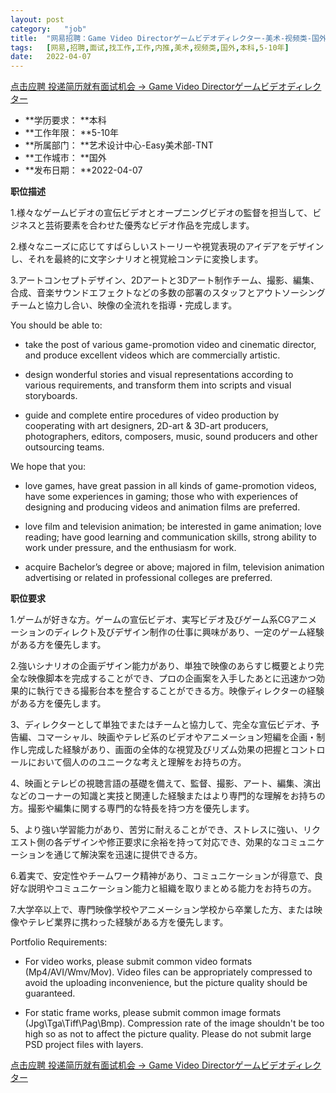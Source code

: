 ```yaml
---
layout:	post
category:	"job"
title:	"网易招聘：Game Video Directorゲームビデオディレクター-美术-视频类-国外本科5-10年"
tags:	[网易,招聘,面试,找工作,工作,内推,美术,视频类,国外,本科,5-10年]
date:	2022-04-07
---
```


[点击应聘 投递简历就有面试机会 ->  Game Video Directorゲームビデオディレクター](http://mobile.bole.netease.com/bole/boleDetail?id=39463&employeeId=346f03c3cda5f04c&key=all)



- **学历要求： **本科
- **工作年限： **5-10年
- **所属部门： **艺术设计中心-Easy美术部-TNT
- **工作城市： **国外
- **发布日期： **2022-04-07



**职位描述**

1.様々なゲームビデオの宣伝ビデオとオープニングビデオの監督を担当して、ビジネスと芸術要素を合わせた優秀なビデオ作品を完成します。

2.様々なニーズに応じてすばらしいストーリーや視覚表現のアイデアをデザインし、それを最終的に文字シナリオと視覚絵コンテに変換します。

3.アートコンセプトデザイン、2Dアートと3Dアート制作チーム、撮影、編集、合成、音楽サウンドエフェクトなどの多数の部署のスタッフとアウトソーシングチームと協力し合い、映像の全流れを指導・完成します。



You should be able to:

- take the post of various game-promotion video and cinematic director, and produce excellent videos which are commercially artistic.

- design wonderful stories and visual representations according to various requirements, and transform them into scripts and visual storyboards.

- guide and complete entire procedures of video production by cooperating with art designers, 2D-art &amp; 3D-art producers, photographers, editors, composers, music, sound producers and other outsourcing teams.

 

We hope that you:

- love games, have great passion in all kinds of game-promotion videos, have some experiences in gaming; those who with experiences of designing and producing videos and animation films are preferred.

- love film and television animation; be interested in game animation; love reading; have good learning and communication skills, strong ability to work under pressure, and the enthusiasm for work.

- acquire Bachelor’s degree or above; majored in film, television animation advertising or related in professional colleges are preferred.



**职位要求**

1.ゲームが好きな方。ゲームの宣伝ビデオ、実写ビデオ及びゲーム系CGアニメーションのディレクト及びデザイン制作の仕事に興味があり、一定のゲーム経験がある方を優先します。

2.強いシナリオの企画デザイン能力があり、単独で映像のあらすじ概要とより完全な映像脚本を完成することができ、プロの企画案を入手したあとに迅速かつ効果的に執行できる撮影台本を整合することができる方。映像ディレクターの経験がある方を優先します。

3、ディレクターとして単独でまたはチームと協力して、完全な宣伝ビデオ、予告編、コマーシャル、映画やテレビ系のビデオやアニメーション短編を企画・制作し完成した経験があり、画面の全体的な視覚及びリズム効果の把握とコントロールにおいて個人ののユニークな考えと理解をお持ちの方。

4、映画とテレビの視聴言語の基礎を備えて、監督、撮影、アート、編集、演出などのコーナーの知識と実技と関連した経験またはより専門的な理解をお持ちの方。撮影や編集に関する専門的な特長を持つ方を優先します。

5、より強い学習能力があり、苦労に耐えることができ、ストレスに強い、リクエスト側の各デザインや修正要求に余裕を持って対応でき、効果的なコミュニケーションを通じて解決案を迅速に提供できる方。

6.着実で、安定性やチームワーク精神があり、コミュニケーションが得意で、良好な説明やコミュニケーション能力と組織を取りまとめる能力をお持ちの方。

7.大学卒以上で、専門映像学校やアニメーション学校から卒業した方、または映像やテレビ業界に携わった経験がある方を優先します。



Portfolio Requirements: 

- For video works, please submit common video formats (Mp4/AVI/Wmv/Mov). Video files can be appropriately compressed to avoid the uploading inconvenience, but the picture quality should be guaranteed. 

- For static frame works, please submit common image formats (Jpg\Tga\Tiff\Pag\Bmp). Compression rate of the image shouldn't be too high so as not to affect the picture quality. Please do not submit large PSD project files with layers.



[点击应聘 投递简历就有面试机会 ->  Game Video Directorゲームビデオディレクター](http://mobile.bole.netease.com/bole/boleDetail?id=39463&employeeId=346f03c3cda5f04c&key=all)